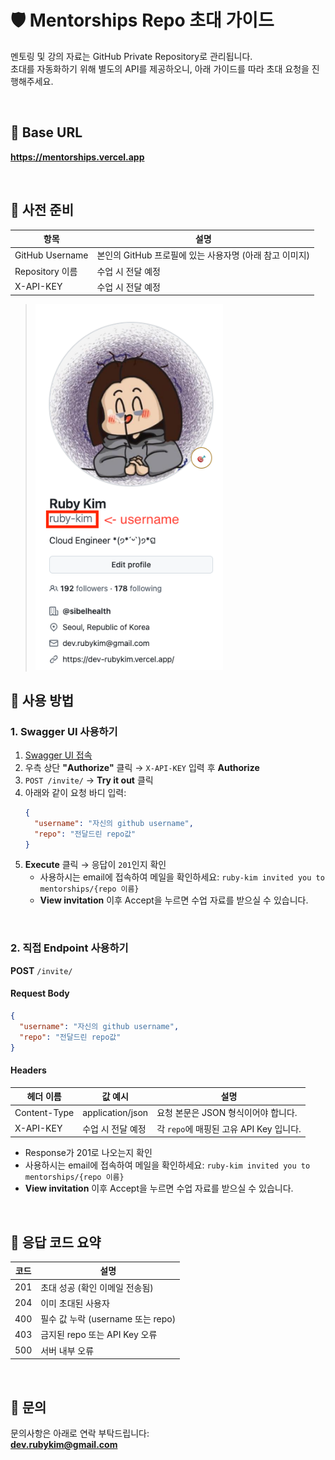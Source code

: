 # 🛡️ Mentorships Repo 초대 가이드

멘토링 및 강의 자료는 GitHub Private Repository로 관리됩니다.    
초대를 자동화하기 위해 별도의 API를 제공하오니, 아래 가이드를 따라 초대 요청을 진행해주세요.

<br>

## 🔗 Base URL

**https://mentorships.vercel.app**

<br>

## 💼 사전 준비

| 항목 | 설명 |
|------|------|
| GitHub Username | 본인의 GitHub 프로필에 있는 사용자명 (아래 참고 이미지) |
| Repository 이름 | 수업 시 전달 예정 |
| X-API-KEY | 수업 시 전달 예정 |

> <img src="github-username.png" width="300" />



## 🚀 사용 방법

### 1. Swagger UI 사용하기
1. [Swagger UI 접속](https://mentorships.vercel.app)
2. 우측 상단 **"Authorize"** 클릭 → `X-API-KEY` 입력 후 **Authorize**
3. `POST /invite/` → **Try it out** 클릭
4. 아래와 같이 요청 바디 입력:
    ```json
    {
      "username": "자신의 github username",
      "repo": "전달드린 repo값"
    }
    ```
5. **Execute** 클릭 → 응답이 `201`인지 확인
    - 사용하시는 email에 접속하여 메일을 확인하세요: `ruby-kim invited you to mentorships/{repo 이름}`
    - **View invitation** 이후 Accept을 누르면 수업 자료를 받으실 수 있습니다.

<br>

### 2. 직접 Endpoint 사용하기

**POST** `/invite/`

#### Request Body
```json
{
  "username": "자신의 github username",
  "repo": "전달드린 repo값"
}
```

#### Headers

| 헤더 이름     | 값 예시             | 설명                                               |
|----------------|----------------------|----------------------------------------------------|
| Content-Type   | application/json     | 요청 본문은 JSON 형식이어야 합니다.                       |
| X-API-KEY      | 수업 시 전달 예정        | 각 `repo`에 매핑된 고유 API Key 입니다. |


- Response가 201로 나오는지 확인
- 사용하시는 email에 접속하여 메일을 확인하세요: `ruby-kim invited you to mentorships/{repo 이름}`
- **View invitation** 이후 Accept을 누르면 수업 자료를 받으실 수 있습니다.

<br>

## 🧾 응답 코드 요약

| 코드 | 설명                           |
|------|--------------------------------|
| 201  | 초대 성공 (확인 이메일 전송됨) |
| 204  | 이미 초대된 사용자             |
| 400  | 필수 값 누락 (username 또는 repo) |
| 403  | 금지된 repo 또는 API Key 오류  |
| 500  | 서버 내부 오류                 |

<br>

## 📩 문의

문의사항은 아래로 연락 부탁드립니다:  
**dev.rubykim@gmail.com**
